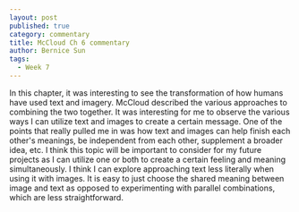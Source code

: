 ```yaml
---
layout: post
published: true
category: commentary
title: McCloud Ch 6 commentary
author: Bernice Sun
tags:
  - Week 7
---
```

In this chapter, it was interesting to see the transformation of how humans have used text and imagery. McCloud described the various approaches to combining the two together. It was interesting for me to observe the various ways I can utilize text and images to create a certain message. One of the points that really pulled me in was how text and images can help finish each other's meanings, be independent from each other, supplement a broader idea, etc. I think this topic will be important to consider for my future projects as I can utilize one or both to create a certain feeling and meaning simultaneously. I think I can explore approaching text less literally when using it with images. It is easy to just choose the shared meaning between image and text as opposed to experimenting with parallel combinations, which are less straightforward.
